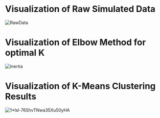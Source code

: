 
# Visualization of Raw Simulated Data
![RawData](https://user-images.githubusercontent.com/76843403/212572072-b2f5c51a-c43a-42dd-ba34-f2ace037544d.png)

# Visualization of Elbow Method for optimal K
![Inertia](https://user-images.githubusercontent.com/76843403/212572074-6b964cf8-819b-4331-9e51-49f4371c69b6.png)

# Visualization of K-Means Clustering Results
![1*Isl-76ShvTNwa35Xu50yHA](https://user-images.githubusercontent.com/76843403/212572079-b9326970-0660-47d0-b359-aceba8e1c7d3.png)
